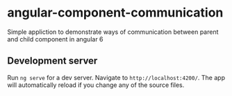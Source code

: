 # angular-component-communication

Simple appliction to demonstrate ways of communication between parent and child component in angular 6

## Development server

Run `ng serve` for a dev server. Navigate to `http://localhost:4200/`. The app will automatically reload if you change any of the source files.

